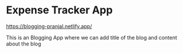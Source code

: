 <h1>Expense Tracker App</h1>

https://blogging-pranjal.netlify.app/

This is an Blogging App where we can add title of the blog and content about the blog
